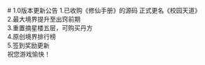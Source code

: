 <html>
<head>
# 1.0版本更新公告
</head>
<span>1.已收购《修仙手册》的源码 正式更名《校园天道》</span><br>
<span>2.最大境界提升至出窍前期</span><br>
<span>3.重置摘星楼五层，可购买丹方</span><br>
<span>4.原创境界排行榜</span><br>
<span>5.签到奖励更新</span><br>
<span>祝您游戏愉快！</span><br>
</html>
